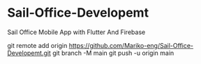 # Sail-Office-Developemt
Sail Office Mobile App with Flutter And Firebase

git remote add origin https://github.com/Mariko-eng/Sail-Office-Developemt.git
git branch -M main
git push -u origin main
